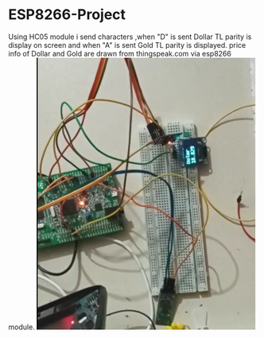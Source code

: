 # ESP8266-Project
Using HC05 module i send characters ,when "D" is sent Dollar TL parity is display on screen and when "A" is sent Gold TL parity is displayed.
price info of Dollar and Gold are drawn from thingspeak.com via esp8266 module.
<img src="https://github.com/alerntrk/ESP8266-Project/blob/main/image.png" width="auto">
